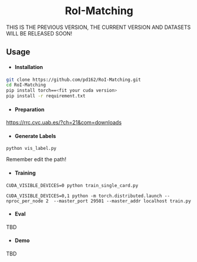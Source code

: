 <center><h1> RoI-Matching </h1></center>


THIS IS THE PREVIOUS VERSION, THE CURRENT VERSION AND DATASETS WILL BE RELEASED SOON! 

## Usage

- #### Installation

```bash
git clone https://github.com/pd162/RoI-Matching.git
cd RoI-Matching
pip install torch==<fit your cuda version>
pip install -r requirement.txt
```

- #### Preparation

https://rrc.cvc.uab.es/?ch=21&com=downloads

- #### Generate Labels

```
python vis_label.py
```

Remember edit the path!

- #### Training

```
CUDA_VISIBLE_DEVICES=0 python train_single_card.py
```

```
CUDA_VISIBLE_DEVICES=0,1 python -m torch.distributed.launch --nproc_per_node 2  --master_port 29501 --master_addr localhost train.py
```

- #### Eval

TBD

- #### Demo

TBD



